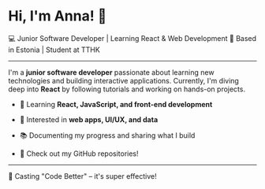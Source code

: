 # Hi, I'm Anna! 👋  

💻 Junior Software Developer | Learning React & Web Development
📍 Based in Estonia | Student at TTHK

---

I'm a **junior software developer** passionate about learning new technologies and building interactive applications.
Currently, I'm diving deep into **React** by following tutorials and working on hands-on projects.

- 🌱 Learning **React, JavaScript, and front-end development**
- 🎯 Interested in **web apps, UI/UX, and data**
- 📚 Documenting my progress and sharing what I build

- 📝 Check out my GitHub repositories!

---

🧙 Casting "Code Better" – it's super effective!

